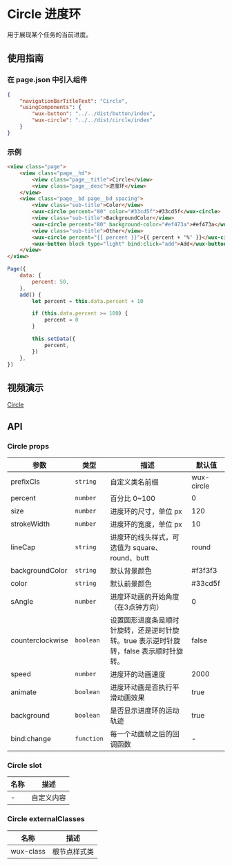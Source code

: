 # Circle 进度环

用于展现某个任务的当前进度。

## 使用指南

### 在 page.json 中引入组件

```json
{
    "navigationBarTitleText": "Circle",
    "usingComponents": {
        "wux-button": "../../dist/button/index",
        "wux-circle": "../../dist/circle/index"
    }
}
```

### 示例

```html
<view class="page">
    <view class="page__hd">
        <view class="page__title">Circle</view>
        <view class="page__desc">进度环</view>
    </view>
    <view class="page__bd page__bd_spacing">
        <view class="sub-title">Color</view>
        <wux-circle percent="80" color="#33cd5f">#33cd5f</wux-circle>
        <view class="sub-title">BackgroundColor</view>
        <wux-circle percent="80" background-color="#ef473a">#ef473a</wux-circle>
        <view class="sub-title">Other</view>
        <wux-circle percent="{{ percent }}">{{ percent + '%' }}</wux-circle>
        <wux-button block type="light" bind:click="add">Add</wux-button>
    </view>
</view>
```

```js
Page({
    data: {
        percent: 50,
    },
    add() {
        let percent = this.data.percent + 10

        if (this.data.percent >= 100) {
            percent = 0
        }

        this.setData({
            percent,
        })
    },
})
```

## 视频演示

[Circle](./_media/circle.mp4 ':include :type=iframe width=375px height=667px')

## API

### Circle props

| 参数 | 类型 | 描述 | 默认值 |
| --- | --- | --- | --- |
| prefixCls | `string` | 自定义类名前缀 | wux-circle |
| percent | `number` | 百分比 0~100 | 0 |
| size | `number` | 进度环的尺寸，单位 px | 120 |
| strokeWidth | `number` | 进度环的宽度，单位 px | 10 |
| lineCap | `string` | 进度环的线头样式，可选值为 square、round、butt | round |
| backgroundColor | `string` | 默认背景颜色 | #f3f3f3 |
| color | `string` | 默认前景颜色 | #33cd5f |
| sAngle | `number` | 进度环动画的开始角度（在3点钟方向） | 0 |
| counterclockwise | `boolean` | 设置圆形进度条是顺时针旋转，还是逆时针旋转。true 表示逆时针旋转，false 表示顺时针旋转。 | false |
| speed | `number` | 进度环的动画速度 | 2000 |
| animate | `boolean` | 进度环动画是否执行平滑动画效果 | true |
| background | `boolean` | 是否显示进度环的运动轨迹 | true |
| bind:change | `function` | 每一个动画帧之后的回调函数| - |

### Circle slot

| 名称 | 描述 |
| --- | --- |
| - | 自定义内容 |

### Circle externalClasses

| 名称 | 描述 |
| --- | --- |
| wux-class | 根节点样式类 |